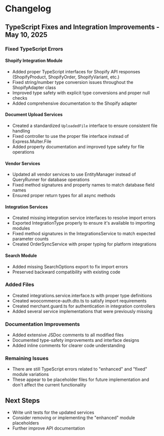 # Changelog

## TypeScript Fixes and Integration Improvements - May 10, 2025

### Fixed TypeScript Errors

#### Shopify Integration Module

- Added proper TypeScript interfaces for Shopify API responses (ShopifyProduct, ShopifyOrder, ShopifyVariant, etc.)
- Fixed string/number type conversion issues throughout the ShopifyAdapter class
- Improved type safety with explicit type conversions and proper null checks
- Added comprehensive documentation to the Shopify adapter

#### Document Upload Services

- Created a standardized `UploadedFile` interface to ensure consistent file handling
- Fixed controller to use the proper file interface instead of Express.Multer.File
- Added property documentation and improved type safety for file operations

#### Vendor Services

- Updated all vendor services to use EntityManager instead of QueryRunner for database operations
- Fixed method signatures and property names to match database field names
- Ensured proper return types for all async methods

#### Integration Services

- Created missing integration service interfaces to resolve import errors
- Exported IntegrationType properly to ensure it's available to importing modules
- Fixed method signatures in the IntegrationsService to match expected parameter counts
- Created OrderSyncService with proper typing for platform integrations

#### Search Module

- Added missing SearchOptions export to fix import errors
- Preserved backward compatibility with existing code

### Added Files

- Created integrations.service.interface.ts with proper type definitions
- Created woocommerce-auth.dto.ts to satisfy import requirements
- Created merchant.guard.ts for authentication in integration controllers
- Added several service implementations that were previously missing

### Documentation Improvements

- Added extensive JSDoc comments to all modified files
- Documented type-safety improvements and interface designs
- Added inline comments for clearer code understanding

### Remaining Issues

- There are still TypeScript errors related to "enhanced" and "fixed" module variations
- These appear to be placeholder files for future implementation and don't affect the current functionality

## Next Steps

- Write unit tests for the updated services
- Consider removing or implementing the "enhanced" module placeholders
- Further improve API documentation
